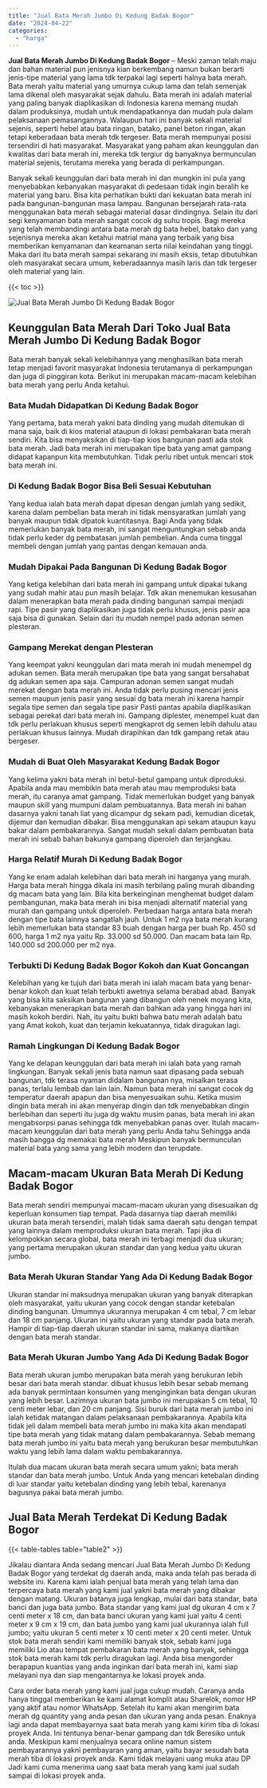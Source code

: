 ```yaml
---
title: "Jual Bata Merah Jumbo Di Kedung Badak Bogor"
date: "2024-04-22"
categories: 
  - "harga"
---
```


**Jual Bata Merah Jumbo Di Kedung Badak Bogor** – Meski zaman telah maju dan bahan material pun jenisnya kian berkembang namun bukan berarti jenis-tipe material yang lama tdk terpakai lagi seperti halnya bata merah. Bata merah yaitu material yang umurnya cukup lama dan telah semenjak lama dikenal oleh masyarakat sejak dahulu. Bata merah ini adalah material yang paling banyak diaplikasikan di Indonesia karena memang mudah dalam produksinya, mudah untuk mendapatkannya dan mudah pula dalam pelaksanaan pemasangannya. Walaupun hari ini banyak sekali material sejenis, seperti hebel atau bata ringan, batako, panel beton ringan, akan tetapi keberadaan bata merah tdk tergeser. Bata merah mempunyai posisi tersendiri di hati masyarakat. Masyarakat yang paham akan keunggulan dan kwalitas dari bata merah ini, mereka tdk tergiur dg banyaknya bermunculan material sejenis, terutama mereka yang berada di perkampungan.

Banyak sekali keunggulan dari bata merah ini dan mungkin ini pula yang menyebabkan kebanyakan masyarakat di pedesaan tidak ingin beralih ke material yang baru. Bisa kita perhatikan bukti dari kekuatan bata merah ini pada bangunan-bangunan masa lampau. Bangunan bersejarah rata-rata menggunakan bata merah sebagai material dasar dindingnya. Selain itu dari segi kenyamanan bata merah sangat cocok dg suhu tropis. Bagi mereka yang telah membandingi antara bata merah dg bata hebel, batako dan yang sejenisnya mereka akan ketahui matrial mana yang terbaik yang bisa memberikan kenyamanan dan keamanan serta nilai keindahan yang tinggi. Maka dari itu bata merah sampai sekarang ini masih eksis, tetap dibutuhkan oleh masyarakat secara umum, keberadaannya masih laris dan tdk tergeser oleh material yang lain.

{{< toc >}}

![Jual Bata Merah Jumbo Di Kedung Badak Bogor](/images/jual-bata-merah-04.png)

## Keunggulan Bata Merah Dari Toko Jual Bata Merah Jumbo Di Kedung Badak Bogor

Bata merah banyak sekali kelebihannya yang menghasilkan bata merah tetap menjadi favorit masyarakat Indonesia terutamanya di perkampungan dan juga di pinggiran kota. Berikut ini merupakan macam-macam kelebihan bata merah yang perlu Anda ketahui.

### Bata Mudah Didapatkan Di Kedung Badak Bogor

Yang pertama, bata merah yakni bata dinding yang mudah ditemukan di mana saja, baik di kios material ataupun di lokasi pembakaran bata merah sendiri. Kita bisa menyaksikan di tiap-tiap kios bangunan pasti ada stok bata merah. Jadi bata merah ini merupakan tipe bata yang amat gampang didapat kapanpun kita membutuhkan. Tidak perlu ribet untuk mencari stok bata merah ini.

### Di Kedung Badak Bogor Bisa Beli Sesuai Kebutuhan

Yang kedua ialah bata merah dapat dipesan dengan jumlah yang sedikit, karena dalam pembelian bata merah ini tidak mensyaratkan jumlah yang banyak maupun tidak dipatok kuantitasnya. Bagi Anda yang tidak memerlukan banyak bata merah, ini sangat menguntungkan sebab anda tidak perlu keder dg pembatasan jumlah pembelian. Anda cuma tinggal membeli dengan jumlah yang pantas dengan kemauan anda.

### Mudah Dipakai Pada Bangunan Di Kedung Badak Bogor

Yang ketiga kelebihan dari bata merah ini gampang untuk dipakai tukang yang sudah mahir atau pun masih belajar. Tdk akan menemukan kesusahan dalam menerapkan bata merah pada dinding bangunan sampai menjadi rapi. Tipe pasir yang diaplikasikan juga tidak perlu khusus, jenis pasir apa saja bisa di gunakan. Selain dari itu mudah nempel pada adonan semen plesteran.

### Gampang Merekat dengan Plesteran

Yang keempat yakni keunggulan dari mata merah ini mudah menempel dg adukan semen. Bata merah merupakan tipe bata yang sangat bersahabat dg adukan semen apa saja. Campuran adonan semen sangat mudah merekat dengan bata merah ini. Anda tidak perlu pusing mencari jenis semen maupun jenis pasir yang sesuai dg bata merah ini karena hampir segala tipe semen dan segala tipe pasir Pasti pantas apabila diaplikasikan sebagai perekat dari bata merah ini. Gampang diplester, menempel kuat dan tdk perlu perlakuan khusus seperti mengkaprot dg semen lebih dahulu atau perlakuan khusus lainnya. Mudah dirapihkan dan tdk gampang retak atau bergeser.

### Mudah di Buat Oleh Masyarakat Kedung Badak Bogor

Yang kelima yakni bata merah ini betul-betul gampang untuk diproduksi. Apabila anda mau membikin bata merah atau mau memproduksi bata merah, itu caranya amat gampang. Tidak memerlukan budget yang banyak maupun skill yang mumpuni dalam pembuatannya. Bata merah ini bahan dasarnya yakni tanah liat yang dicampur dg sekam padi, kemudian dicetak, dijemur dan kemudian dibakar. Bisa menggunakan api sekam ataupun kayu bakar dalam pembakarannya. Sangat mudah sekali dalam pembuatan bata merah ini sebab bahan bakunya gampang diperoleh dan terjangkau.

### Harga Relatif Murah Di Kedung Badak Bogor

Yang ke enam adalah kelebihan dari bata merah ini harganya yang murah. Harga bata merah hingga dikala ini masih terbilang paling murah dibanding dg macam bata yang lain. Bila kita berkeinginan menghemat budget dalam pembangunan, maka bata merah ini bisa menjadi alternatif material yang murah dan gampang untuk diperoleh. Perbedaan harga antara bata merah dengan tipe bata lainnya sangatlah jauh. Untuk 1 m2 nya bata merah kurang lebih memerlukan bata standar 83 buah dengan harga per buah Rp. 450 sd 600, harga 1 m2 nya yaitu Rp. 33.000 sd 50.000. Dan macam bata lain Rp. 140.000 sd 200.000 per m2 nya.

### Terbukti Di Kedung Badak Bogor Kokoh dan Kuat Goncangan

Kelebihan yang ke tujuh dari bata merah ini ialah macam bata yang benar-benar kokoh dan kuat telah terbukti awetnya selama berabad abad. Banyak yang bisa kita saksikan bangunan yang dibangun oleh nenek moyang kita, kebanyakan menerapkan bata merah dan bahkan ada yang hingga hari ini masih kokoh berdiri. Nah, itu yaitu bukti bahwa batu merah adalah batu yang Amat kokoh, kuat dan terjamin kekuatannya, tidak diragukan lagi.

### Ramah Lingkungan Di Kedung Badak Bogor

Yang ke delapan keunggulan dari bata merah ini ialah bata yang ramah lingkungan. Banyak sekali jenis bata namun saat dipasang pada sebuah bangunan, tdk terasa nyaman didalam bangunan nya, misalkan terasa panas, terlalu lembab dan lain lain. Namun bata merah ini sangat cocok dg temperatur daerah apapun dan bisa menyesuaikan suhu. Ketika musim dingin bata merah ini akan menyerap dingin dan tdk menyebabkan dingin berlebihan dan seperti itu juga dg waktu musim panas, bata merah ini akan mengabsorpsi panas sehingga tdk menyebabkan panas over. Itulah macam-macam keunggulan dari bata merah yang perlu Anda tahu Sehingga anda masih bangga dg memakai bata merah Meskipun banyak bermunculan material bata yang sama yang lebih modern dan terupdate.

## Macam-macam Ukuran Bata Merah Di Kedung Badak Bogor

Bata merah sendiri mempunyai macam-macam ukuran yang disesuaikan dg keperluan konsumen tiap tempat. Pada dasarnya tiap daerah memiliki ukuran bata merah tersendiri, malah tidak sama daerah satu dengan tempat yang lainnya dalam memproduksi ukuran bata merah. Tapi jika di kelompokkan secara global, bata merah ini terbagi menjadi dua ukuran; yang pertama merupakan ukuran standar dan yang kedua yaitu ukuran jumbo.

### Bata Merah Ukuran Standar Yang Ada Di Kedung Badak Bogor

Ukuran standar ini maksudnya merupakan ukuran yang banyak diterapkan oleh masyarakat, yaitu ukuran yang cocok dengan standar ketebalan dinding bangunan. Umumnya ukurannya merupakan 4 cm tebal, 7 cm lebar dan 18 cm panjang. Ukuran ini yaitu ukuran yang standar pada bata merah. Hampir di tiap-tiap daerah ukuran standar ini sama, makanya diartikan dengan bata merah standar.

### Bata Merah Ukuran Jumbo Yang Ada Di Kedung Badak Bogor

Bata merah ukuran jumbo merupakan bata merah yang berukuran lebih besar dari bata merah standar. dibuat khusus lebih besar sebab memang ada banyak permintaan konsumen yang menginginkan bata dengan ukuran yang lebih besar. Lazimnya ukuran bata jumbo ini merupakan 5 cm tebal, 10 centi meter lebar, dan 20 cm panjang. Sisi buruk dari bata merah jumbo ini ialah ketidak matangan dalam pelaksanaan pembakarannya. Apabila kita tidak jeli dalam membeli bata merah jumbo ini maka kita akan mendapati tipe bata merah yang tidak matang dalam pembakarannya. Sebab memang bata merah jumbo ini yaitu bata merah yang berukuran besar membutuhkan waktu yang lebih lama dalam waktu pembakarannya.

Itulah dua macam ukuran bata merah secara umum yakni; bata merah standar dan bata merah jumbo. Untuk Anda yang mencari ketebalan dinding di luar standar yaitu ketebalan dinding yang lebih tebal, karenanya bagusnya pakai bata merah jumbo.

## Jual Bata Merah Terdekat Di Kedung Badak Bogor

{{< table-tables table="table2" >}}

Jikalau diantara Anda sedang mencari Jual Bata Merah Jumbo Di Kedung Badak Bogor yang terdekat dg daerah anda, maka anda telah pas berada di website ini. Karena kami ialah penjual bata merah yang telah lama dan terpercaya bata merah yang kami jual yakni bata merah yang dibakar dengan matang. Ukuran batanya juga lengkap, mulai dari bata standar, bata banci dan juga bata jumbo. Bata standar yang kami jual dg ukuran 4 cm x 7 centi meter x 18 cm, dan bata banci ukuran yang kami jual yaitu 4 centi meter x 9 cm x 19 cm, dan bata jumbo yang kami jual ukurannya ialah full jumbo; yaitu ukuran 5 centi meter x 10 centi meter x 20 centi meter. Untuk stok bata merah sendiri kami memiliki banyak stok, sebab kami juga memiliki Lio atau tempat pembakaran bata merah yang banyak, sehingga stok bata merah kami tdk perlu diragukan lagi. Anda bisa mengorder berapapun kuantias yang anda inginkan dari bata merah ini, kami siap melayani nya dan siap mengantarnya ke lokasi proyek anda.

Cara order bata merah yang kami jual juga cukup mudah. Caranya anda hanya tinggal memberikan ke kami alamat komplit atau Sharelok, nomor HP yang aktif atau nomor WhatsApp. Setelah itu kami akan mengirim bata merah dg quantity yang anda pesan dan ukuran yang anda pesan. Enaknya lagi anda dapat membayarnya saat bata merah yang kami kirim tiba di lokasi proyek Anda. Ini tentunya benar-benar gampang dan tdk Beresiko untuk anda. Meskipun kami menjualnya secara online namun sistem pembayarannya yakni pembayaran yang aman, yaitu bayar sesudah bata merah tiba di lokasi proyek anda. Kami tidak melayani uang muka atau DP Jadi kami cuma menerima uang saat bata merah yang kami jual sudah sampai di lokasi proyek anda.

